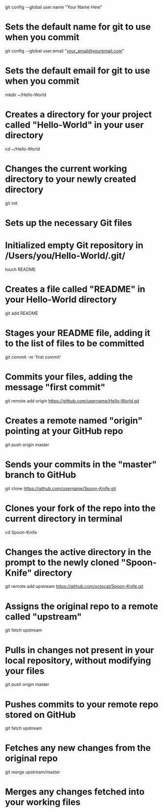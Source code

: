 git config --global user.name "Your Name Here"
# Sets the default name for git to use when you commit

git config --global user.email "your_email@youremail.com"
# Sets the default email for git to use when you commit

mkdir ~/Hello-World
# Creates a directory for your project called "Hello-World" in your user directory


cd ~/Hello-World
# Changes the current working directory to your newly created directory


git init
# Sets up the necessary Git files

# Initialized empty Git repository in /Users/you/Hello-World/.git/

touch README
# Creates a file called "README" in your Hello-World directory


git add README
# Stages your README file, adding it to the list of files to be committed


git commit -m 'first commit'
# Commits your files, adding the message "first commit"


git remote add origin https://github.com/username/Hello-World.git
# Creates a remote named "origin" pointing at your GitHub repo


git push origin master
# Sends your commits in the "master" branch to GitHub

git clone https://github.com/username/Spoon-Knife.git
# Clones your fork of the repo into the current directory in terminal

cd Spoon-Knife
# Changes the active directory in the prompt to the newly cloned "Spoon-Knife" directory

git remote add upstream https://github.com/octocat/Spoon-Knife.git
# Assigns the original repo to a remote called "upstream"

git fetch upstream
# Pulls in changes not present in your local repository, without modifying your files

git push origin master
# Pushes commits to your remote repo stored on GitHub


git fetch upstream
# Fetches any new changes from the original repo

git merge upstream/master
# Merges any changes fetched into your working files